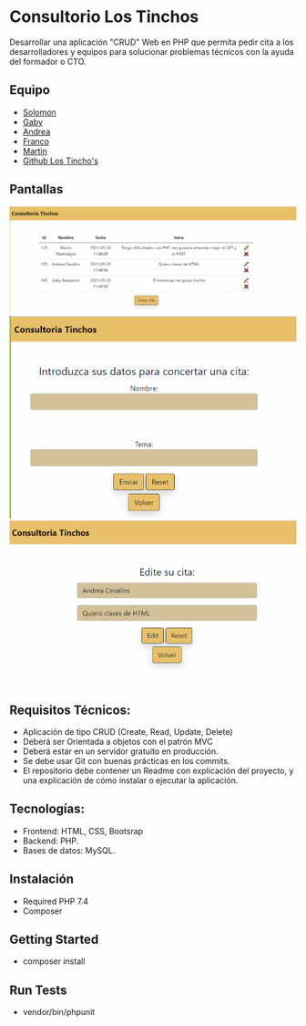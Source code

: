 # Consultorio Los Tinchos

Desarrollar una aplicación "CRUD" Web en PHP que permita pedir cita a los desarrolladores y equipos para solucionar problemas técnicos con la ayuda del formador o CTO.

## Equipo
- [Solomon]( https://github.com/solomonclark)
- [Gaby]( https://github.com/Gabriela92b)
- [Andrea]( https://github.com/Asuareztamayo)
- [Franco]( https://github.com/Francocalvino)
- [Martin](https://github.com/martindejos)
- [Github Los Tincho's](https://github.com/losTinchos)
## Pantallas
<img src=".\src\img\consultora-1.png" >
<img src=".\src\img\consultora-2.png" >
<img src=".\src\img\consultora-3.png" >

## Requisitos Técnicos:

- Aplicación de tipo CRUD (Create, Read, Update, Delete)
- Deberá ser Orientada a objetos con el patrón MVC
- Deberá estar en un servidor gratuito en producción.
- Se debe usar Git con buenas prácticas en los commits.
- El repositorio debe contener un Readme con explicación del  proyecto, y una explicación de cómo instalar o ejecutar la
aplicación.

## Tecnologías:
- Frontend: HTML, CSS, Bootsrap
- Backend: PHP.
- Bases de datos: MySQL.


## Instalación

- Required
PHP 7.4
- Composer

## Getting Started

- composer install
## Run Tests
- vendor/bin/phpunit


